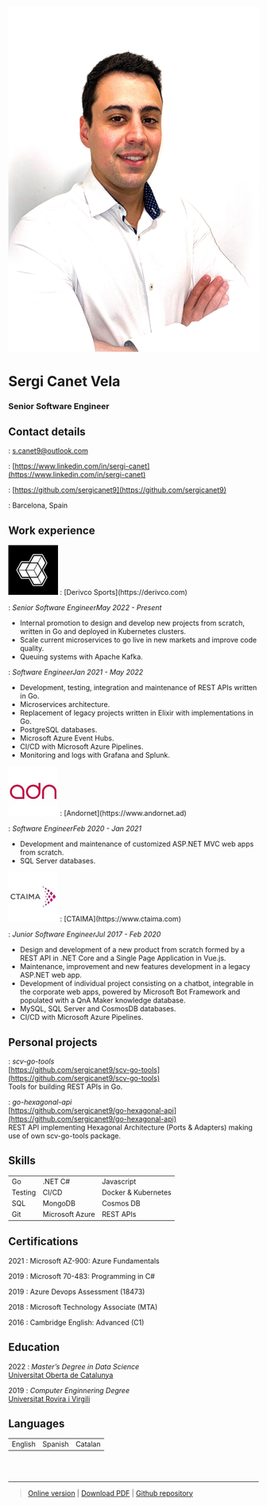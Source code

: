 <img class="profile" src="src/profile.png">

# Sergi Canet Vela
### Senior Software Engineer

Contact details
---------
<span class="fas fa-envelope fa-lg"></span>
:  <a href="mailto:s.canet9@outlook.com">s.canet9@outlook.com</a><br />

<span class="fab fa-linkedin fa-lg"></span>
:  [https://www.linkedin.com/in/sergi-canet](https://www.linkedin.com/in/sergi-canet)<br />

<span class="fab fa-github fa-lg"></span>
:  [https://github.com/sergicanet9](https://github.com/sergicanet9)<br />

<span class="fa fa-map-marker fa-lg"></span>
:  Barcelona, Spain

Work experience
----------
<img class="logo" src="src/derivco.png">
:	[Derivco Sports](https://derivco.com)<br />

:	*Senior Software Engineer*<i class="time">May 2022 - Present</i><br />
   - Internal promotion to design and develop new projects from scratch, written in Go and deployed in Kubernetes clusters.<br />
   - Scale current microservices to go live in new markets and improve code quality.<br />
   - Queuing systems with Apache Kafka.<br />

:	*Software Engineer*<i class="time">Jan 2021 - May 2022</i><br />
   - Development, testing, integration and maintenance of REST APIs written in Go.<br />
   - Microservices architecture.<br />
   - Replacement of legacy projects written in Elixir with implementations in Go.<br />
   - PostgreSQL databases.<br />
   - Microsoft Azure Event Hubs.<br />
   - CI/CD with Microsoft Azure Pipelines.<br />
   - Monitoring and logs with Grafana and Splunk.<br />

<img class="logo" src="src/andornet.png">
:	[Andornet](https://www.andornet.ad)<br />

:	*Software Engineer*<i class="time">Feb 2020 - Jan 2021</i><br />
   - Development and maintenance of customized ASP.NET MVC web apps from scratch.<br />
   - SQL Server databases.<br />

<img class="logo" src="src/ctaima.png">
:	[CTAIMA](https://www.ctaima.com)

:	*Junior Software Engineer*<i class="time">Jul 2017 - Feb 2020</i><br />
   - Design and development of a new product from scratch formed by a REST API in .NET Core and a Single Page Application in Vue.js.<br />
   - Maintenance, improvement and new features development in a legacy ASP.NET web app.<br />
   - Development of individual project consisting on a chatbot, integrable in the corporate web  apps, powered by Microsoft Bot Framework and populated with a QnA Maker knowledge database.<br />
   - MySQL, SQL Server and CosmosDB databases.<br />
   - CI/CD with Microsoft Azure Pipelines.<br />
<div class="page-break"></div>

Personal projects
----------
<span class="fab fa-github fa-lg"></span>
:	*scv-go-tools*<br />
	[https://github.com/sergicanet9/scv-go-tools](https://github.com/sergicanet9/scv-go-tools)<br />
	Tools for building REST APIs in Go.<br />

<span class="fab fa-github fa-lg"></span>
:	*go-hexagonal-api*<br />
	[https://github.com/sergicanet9/go-hexagonal-api](https://github.com/sergicanet9/go-hexagonal-api)<br />
	REST API implementing Hexagonal Architecture (Ports & Adapters) making use of own scv-go-tools package.<br />

Skills
---------
<table border="0">
 <tr>
    <td>Go</td>
    <td>.NET C#</td>
    <td>Javascript</td>
 </tr>
 <tr>
    <td>Testing</td>
    <td>CI/CD</td>
    <td>Docker & Kubernetes</td>
 </tr>
 <tr>
    <td>SQL</td>
    <td>MongoDB</td>
    <td>Cosmos DB</td>
 </tr>
 <tr>
    <td>Git</td>
    <td>Microsoft Azure</td>
    <td>REST APIs</td>
 </tr>
</table>

Certifications
---------
2021
:	Microsoft AZ-900: Azure Fundamentals

2019
:	Microsoft 70-483: Programming in C#

2019
:	Azure Devops Assessment (18473)

2018
:	Microsoft Technology Associate (MTA)

2016
:	Cambridge English: Advanced (C1)

Education
---------
2022
:	*Master’s Degree in Data Science*<br />
	[Universitat Oberta de Catalunya](https://www.uoc.edu)

2019
:	*Computer Enginnering Degree*<br />
	[Universitat Rovira i Virgili](https://www.urv.cat)

Languages
---------
<table border="0">
 <tr>
    <td>English</td>
    <td>Spanish</td>
    <td>Catalan</td>
 </tr>
</table>

<br />
<br />

------
> [Online version](https://htmlpreview.github.io/?https://github.com/sergicanet9/resume/blob/main/resume-sergi-canet.html) |
[Download PDF](https://raw.githubusercontent.com/sergicanet9/resume/main/resume-sergi-canet.pdf) |
[Github repository](https://github.com/sergicanet9/resume)
